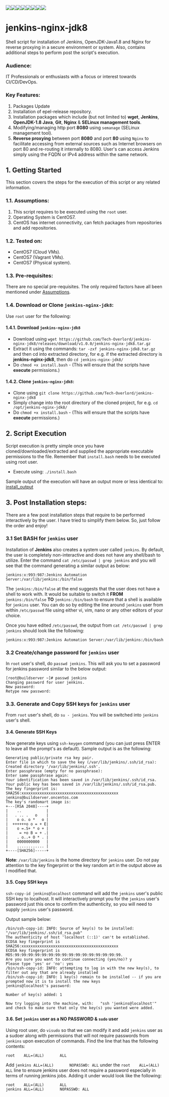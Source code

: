 [![](https://sourcerer.io/fame/Tech-Overlord/Tech-Overlord/jenkins-nginx-jdk8/images/0)](https://sourcerer.io/fame/Tech-Overlord/Tech-Overlord/jenkins-nginx-jdk8/links/0)[![](https://sourcerer.io/fame/Tech-Overlord/Tech-Overlord/jenkins-nginx-jdk8/images/1)](https://sourcerer.io/fame/Tech-Overlord/Tech-Overlord/jenkins-nginx-jdk8/links/1)[![](https://sourcerer.io/fame/Tech-Overlord/Tech-Overlord/jenkins-nginx-jdk8/images/2)](https://sourcerer.io/fame/Tech-Overlord/Tech-Overlord/jenkins-nginx-jdk8/links/2)[![](https://sourcerer.io/fame/Tech-Overlord/Tech-Overlord/jenkins-nginx-jdk8/images/3)](https://sourcerer.io/fame/Tech-Overlord/Tech-Overlord/jenkins-nginx-jdk8/links/3)[![](https://sourcerer.io/fame/Tech-Overlord/Tech-Overlord/jenkins-nginx-jdk8/images/4)](https://sourcerer.io/fame/Tech-Overlord/Tech-Overlord/jenkins-nginx-jdk8/links/4)[![](https://sourcerer.io/fame/Tech-Overlord/Tech-Overlord/jenkins-nginx-jdk8/images/5)](https://sourcerer.io/fame/Tech-Overlord/Tech-Overlord/jenkins-nginx-jdk8/links/5)[![](https://sourcerer.io/fame/Tech-Overlord/Tech-Overlord/jenkins-nginx-jdk8/images/6)](https://sourcerer.io/fame/Tech-Overlord/Tech-Overlord/jenkins-nginx-jdk8/links/6)[![](https://sourcerer.io/fame/Tech-Overlord/Tech-Overlord/jenkins-nginx-jdk8/images/7)](https://sourcerer.io/fame/Tech-Overlord/Tech-Overlord/jenkins-nginx-jdk8/links/7)

# jenkins-nginx-jdk8
Shell script for installation of Jenkins, OpenJDK-Java1.8 and  Nginx for reverse proxying in a secure environment or system. Also, contains additional steps to perform post the script's execution.

### Audience:
IT Professionals or enthusiasts with a focus or interest towards CI/CD/DevOps.

### Key Features:
1. Packages Update
2. Installation of epel-release repository.
3. Installation packages which include (but not limited to) **wget**, **Jenkins**, **OpenJDK-1.8 Java**, **Git**, **Nginx** & **SELinux management tools**.
4. Modifying/managing http port **8080** using `semanage` (SELinux management tool).
5. **Reverse proxying** between port **8080** and port **80** using `Nginx` to facilitate accessing from external sources such as Internet browsers on port 80 and re-routing it internally to 8080. User's can access Jenkins simply using the FQDN or IPv4 address within the same network.


## 1. Getting Started
This section covers the steps for the execution of this script or any related information.

### 1.1. Assumptions:
1. This script requires to be executed using the `root` user.
2. Operating System is CentOS7.
3. CentOS has internet connectivity, can fetch packages from repositories and add repositories.

### 1.2. Tested on:
  * CentOS7 (Cloud VMs).
  * CentOS7 (Vagrant VMs).
  * CentOS7 (Physical system). 
  
### 1.3. Pre-requisites:
There are no special pre-requisites. The only required factors have all been mentioned under [Assumptions](https://github.com/Tech-Overlord/jenkins-nginx-jdk8#11-assumptions).

### 1.4. Download or Clone `jenkins-nginx-jdk8`:
Use `root` user for the following:
#### 1.4.1. Download `jenkins-nginx-jdk8`
  * Download using `wget https://github.com/Tech-Overlord/jenkins-nginx-jdk8/releases/download/v1.0.0/jenkins-nginx-jdk8.tar.gz`
  * Extract it using the commands: `tar -zxf jenkins-nginx-jdk8.tar.gz` and then cd into extracted directory, for e.g. if the extracted directory is **jenkins-nginx-jdk8**, then do `cd jenkins-nginx-jdk8/`  
  * Do `chmod +x install.bash`  -  (This will ensure that the scripts have **execute** permissions.)
  
#### 1.4.2. Clone `jenkins-nginx-jdk8`:
  * Clone using `git clone https://github.com/Tech-Overlord/jenkins-nginx-jdk8`
  * Simply change into the root directory of the cloned project, for e.g. `cd /opt/jenkins-nginx-jdk8/`
  * Do `chmod +x install.bash`  -  (This will ensure that the scripts have **execute** permissions.)

## 2. Script Execution
Script execution is pretty simple once you have cloned/downloaded/extracted and supplied the appropriate executable permissions to the file. Remember that `install.bash` needs to be executed using root user.
  * Execute using: `./install.bash`

Sample output of the execution will have an output more or less identical to: [install_output](https://github.com/Tech-Overlord/jenkins-nginx-jdk8/blob/master/install_output.md) 

  
  

## 3. Post Installation steps:
There are a few post installation steps that require to be performed interactively by the user. I have tried to simplify them below. So, just follow the order and enjoy!

### 3.1 Set BASH for `jenkins` user
Installation of **Jenkins** also creates a system user called `jenkins`. By default, the user is completely non-interactive and does not have any shell/bash to utilize. Enter the command `cat /etc/passwd | grep jenkins` and you will see that the command generating a similar output as below:

```shell
jenkins:x:993:987:Jenkins Automation Server:/var/lib/jenkins:/bin/false
```

The `jenkins:/bin/false` at the end suggests that the user does not have a shell to work with. It would be suitable to switch it **FROM** `jenkins:/bin/false` **TO** `jenkins:/bin/bash` to ensure that a shell is available for `jenkins` user. You can do so by editing the line around `jenkins` user from within `/etc/passwd` file using either vi, vim, nano or any other editors of your choice.

Once you have edited `/etc/passwd`, the output from `cat /etc/passwd | grep jenkins` should look like the following:

```shell
jenkins:x:993:987:Jenkins Automation Server:/var/lib/jenkins:/bin/bash
```

### 3.2 Create/change **password** for `jenkins` user

In `root` user's shell, do `passwd jenkins`. This will ask you to set a password for jenkins password similar to the below output:
```shell
[root@buildserver ~]# passwd jenkins
Changing password for user jenkins.
New password:
Retype new password:
```

### 3.3. Generate and Copy SSH keys for `jenkins` user

From `root` user's shell, do `su - jenkins`. You will be switched into `jenkins` user's shell.
#### 3.4. Generate SSH Keys
Now generate keys using `ssh-keygen` command (you can just press ENTER to leave all the prompt's as default). Sample output is as the following:
```shell
Generating public/private rsa key pair.
Enter file in which to save the key (/var/lib/jenkins/.ssh/id_rsa):
Created directory '/var/lib/jenkins/.ssh'.
Enter passphrase (empty for no passphrase):
Enter same passphrase again:
Your identification has been saved in /var/lib/jenkins/.ssh/id_rsa.
Your public key has been saved in /var/lib/jenkins/.ssh/id_rsa.pub.
The key fingerprint is:
SHA256:xxxxxxxxxxxxxxxxxxxxxxxxxxxxxxxxxxxxxxxxxxx jenkins@buildserver.oncentos.com
The key's randomart image is:
+---[RSA 2048]----+
|    ..           |
|   . .. .   o    |
|    o o. o *   o |
|  ++++++o o = + E|
|    o =.S+ * o + |
|     = +o B = + .|
|    . o..+ O * . |
|    0000000000   |
|    ............ |
+----[SHA256]-----+
```

**Note**: `/var/lib/jenkins` is the home directory for `jenkins` user. Do not pay attention to the key fingerprint or the key random art in the output above as I modified that.

#### 3.5. Copy SSH keys
`ssh-copy-id jenkins@localhost` command will add the `jenkins` user's public SSH key to localhost.
It will interactively prompt you for the `jenkins` user's password just this once to confirm the authenticity, so you will need to supply `jenkins` user's password.

Output sample below:

```shell
/bin/ssh-copy-id: INFO: Source of key(s) to be installed: "/var/lib/jenkins/.ssh/id_rsa.pub"
The authenticity of host 'localhost (::1)' can't be established.
ECDSA key fingerprint is SHA256:xxxxxxxxxxxxxxxxxxxxxxxxxxxxxxxxxxxxxxxxxxx
ECDSA key fingerprint is MD5:99:99:99:99:99:99:99:99:99:99:99:99:99:99:99:99.
Are you sure you want to continue connecting (yes/no)? y
Please type 'yes' or 'no': yes
/bin/ssh-copy-id: INFO: attempting to log in with the new key(s), to filter out any that are already installed
/bin/ssh-copy-id: INFO: 1 key(s) remain to be installed -- if you are prompted now it is to install the new keys
jenkins@localhost's password:

Number of key(s) added: 1

Now try logging into the machine, with:   "ssh 'jenkins@localhost'"
and check to make sure that only the key(s) you wanted were added.
```

#### 3.6. Set `jenkins` user as a **NO PASSWORD** & `sudo` user
Using root user, do `visudo` so that we can modify it and add `jenkins` user as a sudoer along with permissions that will not require passwords from `jenkins` upon execution of commands. Find the line that has the following contents:
```shell
root    ALL=(ALL)       ALL
```

Add `jenkins ALL=(ALL)       NOPASSWD: ALL` under the `root    ALL=(ALL)       ALL` line to ensure jenkins user does not require a password especially in terms of running jenkins jobs. Adding it under would look like the following:
```shell
root    ALL=(ALL)       ALL
jenkins ALL=(ALL)       NOPASSWD: ALL
```